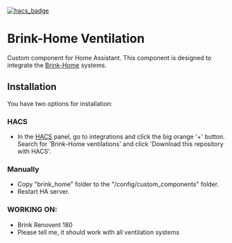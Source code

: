 [![hacs_badge](https://img.shields.io/badge/HACS-Default-41BDF5.svg)](https://github.com/hacs/integration)

# Brink-Home Ventilation

Custom component for Home Assistant. This component is designed to integrate the [Brink-Home](https://www.brink-home.com/) systems.

## Installation

You have two options for installation:

### HACS

- In the [HACS](https://hacs.xyz) panel, go to integrations and click the big orange '+' button. Search for 'Brink-Home ventilations' and click \'Download this repository with HACS'.

### Manually

- Copy "brink_home" folder to the "/config/custom_components" folder.
- Restart HA server.

### WORKING ON:
- Brink Renovent 180
- Please tell me, it should work with all ventilation systems
